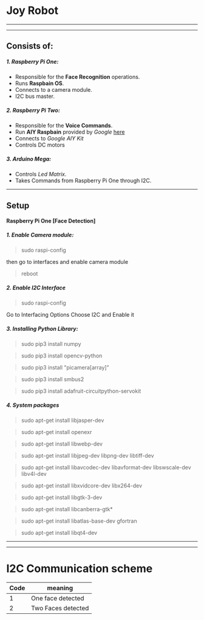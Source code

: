 # Joy Robot
---
---
## Consists of:
##### 1. Raspberry Pi One:
 * Responsible for the __Face Recognition__ operations.
 * Runs __Raspbain OS__.
 * Connects to a camera module.
 * I2C bus master.

##### 2. Raspberry Pi Two:
  * Responsible for the __Voice Commands__.
  * Run __AIY Raspbain__ provided by _Google_ [here](https://github.com/google/aiyprojects-raspbian/releases)
  * Connects to _Google AIY Kit_
  * Controls DC motors

##### 3. Arduino Mega:
  * Controls _Led Matrix_.
  * Takes Commands from Raspberry Pi One through I2C.

---
## Setup
#### Raspberry Pi One [Face Detection]
##### 1. Enable Camera module:
> sudo raspi-config

then go to interfaces and enable camera module

> reboot

##### 2. Enable I2C Interface
> sudo raspi-config

Go to Interfacing Options
Choose I2C and Enable it

##### 3. Installing Python Library:

> sudo pip3 install numpy

> sudo pip3 install opencv-python

> sudo pip3 install "picamera[array]"

> sudo pip3 install smbus2

> sudo pip3 install adafruit-circuitpython-servokit

##### 4. System packages
> sudo apt-get install libjasper-dev

> sudo apt-get install openexr

> sudo apt-get install libwebp-dev

> sudo apt-get install libjpeg-dev libpng-dev libtiff-dev

> sudo apt-get install libavcodec-dev libavformat-dev libswscale-dev libv4l-dev

> sudo apt-get install libxvidcore-dev libx264-dev

> sudo apt-get install libgtk-3-dev

> sudo apt-get install libcanberra-gtk*

> sudo apt-get install libatlas-base-dev gfortran

> sudo apt-get install libqt4-dev


---
---
# I2C Communication scheme
<!-- Table1 -->
|   Code   | meaning            |
| -------- | ------------------ |
| 1        | One face detected  |
| 2        | Two Faces detected |
